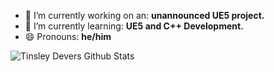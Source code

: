 - 🔭 I’m currently working on an: **unannounced UE5 project.**
- 🌱 I’m currently learning: **UE5 and C++ Development.**
- 😄 Pronouns: **he/him**

<img algin="left" alt="Tinsley Devers Github Stats" src="https://github-readme-stats-tinsleydevers.vercel.app/api/top-langs/?username=TinsleyDevers&layout=compact&show_icons=true&hide_border=true" />
